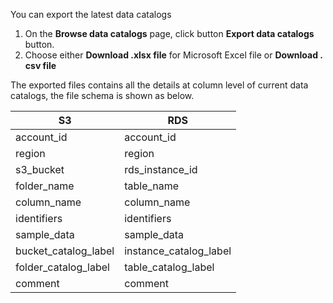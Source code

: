 You can export the latest data catalogs

1. On the **Browse data catalogs** page, click button **Export data catalogs** button.
2. Choose either **Download .xlsx file** for Microsoft Excel file or **Download . csv file**

The exported files contains all the details at column level of current data catalogs, the file schema is shown as below. 

| S3                     | RDS                    |
|-----------------------|------------------------|
| account_id            | account_id             |
| region                | region                 |
| s3_bucket             | rds_instance_id        |
| folder_name           | table_name             |
| column_name           | column_name            |
| identifiers           | identifiers            |
| sample_data           | sample_data            |
| bucket_catalog_label  | instance_catalog_label |
| folder_catalog_label  | table_catalog_label    |
| comment               | comment                |